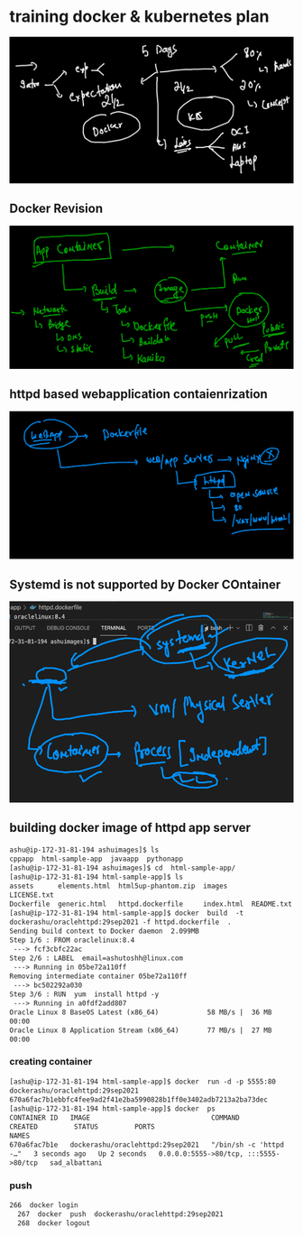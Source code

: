 # training docker & kubernetes plan 


<img src="plan.png">

## Docker Revision 

<img src="rev.png">

## httpd based webapplication contaienrization 

<img src="httpd.png">

## Systemd is not supported by Docker COntainer 

<img src="systemd.png">

## building docker image of httpd app server

```
ashu@ip-172-31-81-194 ashuimages]$ ls
cppapp  html-sample-app  javaapp  pythonapp
[ashu@ip-172-31-81-194 ashuimages]$ cd  html-sample-app/
[ashu@ip-172-31-81-194 html-sample-app]$ ls
assets      elements.html  html5up-phantom.zip  images      LICENSE.txt
Dockerfile  generic.html   httpd.dockerfile     index.html  README.txt
[ashu@ip-172-31-81-194 html-sample-app]$ docker  build  -t  dockerashu/oraclehttpd:29sep2021 -f httpd.dockerfile  . 
Sending build context to Docker daemon  2.099MB
Step 1/6 : FROM oraclelinux:8.4
 ---> fcf3cbfc22ac
Step 2/6 : LABEL  email=ashutoshh@linux.com
 ---> Running in 05be72a110ff
Removing intermediate container 05be72a110ff
 ---> bc502292a030
Step 3/6 : RUN  yum  install httpd -y
 ---> Running in a0fdf2add807
Oracle Linux 8 BaseOS Latest (x86_64)            58 MB/s |  36 MB     00:00    
Oracle Linux 8 Application Stream (x86_64)       77 MB/s |  27 MB     00:00    

```

### creating container 

```
[ashu@ip-172-31-81-194 html-sample-app]$ docker  run -d -p 5555:80  dockerashu/oraclehttpd:29sep2021
670a6fac7b1ebbfc4fee9ad2f41e2ba5990828b1ff0e3402adb7213a2ba73dec
[ashu@ip-172-31-81-194 html-sample-app]$ docker  ps
CONTAINER ID   IMAGE                              COMMAND                  CREATED         STATUS         PORTS                                   NAMES
670a6fac7b1e   dockerashu/oraclehttpd:29sep2021   "/bin/sh -c 'httpd -…"   3 seconds ago   Up 2 seconds   0.0.0.0:5555->80/tcp, :::5555->80/tcp   sad_albattani

```

### push 

```
266  docker login 
  267  docker  push  dockerashu/oraclehttpd:29sep2021
  268  docker logout 
  
```



